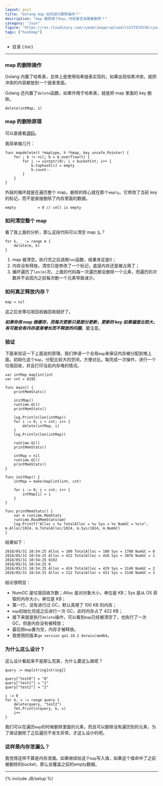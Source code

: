 ```yaml
---
layout: post
title: "Golang map 如何进行删除操作？"
description: "map 删除某个key，内存是否会跟着删除？"
category: "Json"
figure: "https://res.cloudinary.com/cyeam/image/upload/v1537933530/cyeam/%E5%BE%AE%E4%BF%A1%E5%9B%BE%E7%89%87_20171102091325.jpg"
tags: ["hashmap"]
---
```


* 目录
{:toc}

---

### map 的删除操作

Golang 内置了哈希表，总体上是使用哈希链表实现的，如果出现哈希冲突，就把冲突的内容都放到一个链表里面。

Golang 还内置了`delete`函数，如果作用于哈希表，就是把 map 里面的 key 删除。

	delete(intMap, 1)
	
### map 的删除原理

可以直接看[源码](https://github.com/golang/go/blob/master/src/runtime/hashmap.go#L607)。

我简单摘几行：

	func mapdelete(t *maptype, h *hmap, key unsafe.Pointer) {
		for ; b != nil; b = b.overflow(t) {
			for i := uintptr(0); i < bucketCnt; i++ {
				b.tophash[i] = empty
				h.count--
			}
		}
	}
	
外层的循环就是在遍历整个 map，删除的核心就在那个`empty`。它修改了当前 key 的标记，而不是直接删除了内存里面的数据。

	empty          = 0 // cell is empty
	
### 如何清空整个 map

看了我上面的分析，那么这段代码可以清空 map 么？

	for k, _ := range m {
		delete(m, k)
	}

1. map 被清空。执行完之后调用`len`函数，结果肯定是0；
2. 内存没有释放。清空只是修改了一个标记，底层内存还是被占用了；
3. 循环遍历了`len(m)`次。上面的代码每一次遍历都会删除一个元素，而遍历的次数并不会因为之前每次删一个元素导致减少。

### 如何真正释放内存？

	map = nil

这之后坐等垃圾回收器回收就好了。

***如果你用 map 做缓存，而每次更新只是部分更新，更新的 key 如果偏差比较大，有可能会有内存逐渐增长而不释放的问题***。要注意。

### 验证

下面来验证一下上面说的原理。我们申请一个全局`map`来保证内存被分配到堆上面。初始化这个`map`，分配比较大的空间，方便对比。每完成一次操作，进行一个垃圾回收，并且打印当前内存堆的情况。

	var intMap map[int]int
	var cnt = 8192

	func main() {
		printMemStats()

		initMap()
		runtime.GC()
		printMemStats()

		log.Println(len(intMap))
		for i := 0; i < cnt; i++ {
			delete(intMap, i)
		}
		log.Println(len(intMap))

		runtime.GC()
		printMemStats()

		intMap = nil
		runtime.GC()
		printMemStats()
	}

	func initMap() {
		intMap = make(map[int]int, cnt)

		for i := 0; i < cnt; i++ {
			intMap[i] = i
		}
	}

	func printMemStats() {
		var m runtime.MemStats
		runtime.ReadMemStats(&m)
		log.Printf("Alloc = %v TotalAlloc = %v Sys = %v NumGC = %v\n", m.Alloc/1024, m.TotalAlloc/1024, m.Sys/1024, m.NumGC)
	}

结果如下：

	2018/05/31 10:54:25 Alloc = 100 TotalAlloc = 100 Sys = 1700 NumGC = 0
	2018/05/31 10:54:25 Alloc = 422 TotalAlloc = 426 Sys = 3076 NumGC = 1
	2018/05/31 10:54:25 8192
	2018/05/31 10:54:25 0
	2018/05/31 10:54:25 Alloc = 424 TotalAlloc = 429 Sys = 3140 NumGC = 2
	2018/05/31 10:54:25 Alloc = 112 TotalAlloc = 431 Sys = 3140 NumGC = 3

结论很明显：

+ NumGC 是垃圾回收次数；Alloc 是对对象大小，单位是 KB；Sys 是从 OS 获取的内存大小，单位是 KB；
+ 第一行，没有进行过 GC，默认真用了 100 KB 的内存；
+ `map`初始化完成之后进行一次 GC，此时内存占了 422 KB；
+ 接下来就是执行`delete`操作，可以看到`map`已经被清空了，也执行了一次 GC，但是内存没有被释放；
+ 最后把`map`置为空，内存才被释放。
+ 我使用的版本`go version go1.10.1 darwin/amd64`。

### 为什么这么设计？

这么设计看起来不是那么完美，为什么要这么做呢？

	query := map[string]string{}

	query["test0"] = "0"
	query["test1"] = "1"
	query["test2"] = "2"

	i := 0
	for k, v := range query {
		delete(query, "test2")
		fmt.Println(query, k, v)
		i++
	}

我们可以在遍历`map`的时候删除里面的元素，而且可以删除没有遍历到的元素，为了保证删除了之后遍历不发生异常，才这么设计的吧。

### 这样是内存泄漏么？

我觉得这样不算是内存泄漏。如果继续给这个`map`写入值，如果这个值命中了之前被删除的bucket，那么会覆盖之前的empty数据。

---

{% include JB/setup %}